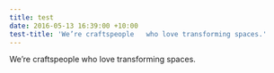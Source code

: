 ```yaml
---
title: test
date: 2016-05-13 16:39:00 +10:00
test-title: 'We’re craftspeople   who love transforming spaces.'
---
```


We’re craftspeople who love transforming spaces.